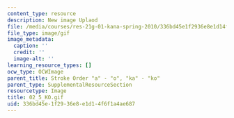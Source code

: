 ```yaml
---
content_type: resource
description: New image Uplaod
file: /media/courses/res-21g-01-kana-spring-2010/336bd45e1f2936e8e1d14f6f1a4ae687_02_5_KO.gif
file_type: image/gif
image_metadata:
  caption: ''
  credit: ''
  image-alt: ''
learning_resource_types: []
ocw_type: OCWImage
parent_title: Stroke Order "a" - "o", "ka" - "ko"
parent_type: SupplementalResourceSection
resourcetype: Image
title: 02_5_KO.gif
uid: 336bd45e-1f29-36e8-e1d1-4f6f1a4ae687
---
```

